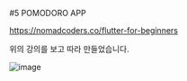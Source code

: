 #5 POMODORO APP

https://nomadcoders.co/flutter-for-beginners

위의 강의를 보고 따라 만들었습니다.

![image](https://github.com/wafla/Flutter__practice_UI/assets/50083524/7dcc0925-1dec-4034-b420-8942983f962f)
